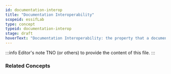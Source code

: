 ```yaml
---
id: documentation-interop
title: "Documentation Interoperability"
scopeid: essifLab
type: concept
typeid: documentation-interop
stage: draft
hoverText: "Documentation Interoperability: the property that a documentation system of making its content comprehensible for a variety of people that come from different backgrounds."
---
```


:::info Editor's note
TNO (or others) to provide the content of this file.
:::

### Related Concepts
